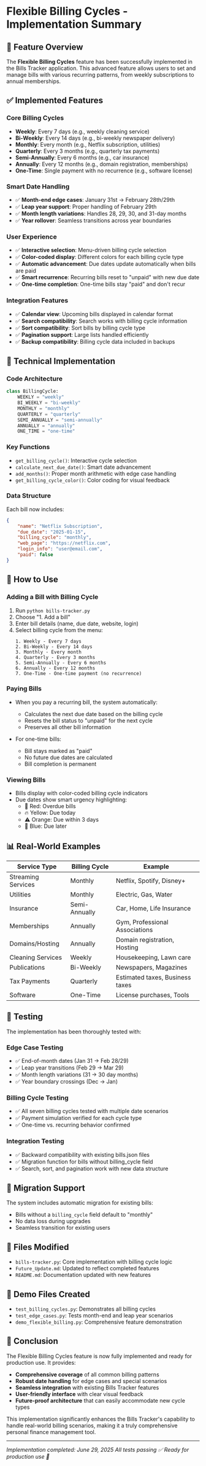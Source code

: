 # Flexible Billing Cycles - Implementation Summary

## 🎯 Feature Overview

The **Flexible Billing Cycles** feature has been successfully implemented in the Bills Tracker application. This advanced feature allows users to set and manage bills with various recurring patterns, from weekly subscriptions to annual memberships.

## ✅ Implemented Features

### Core Billing Cycles
- **Weekly**: Every 7 days (e.g., weekly cleaning service)
- **Bi-Weekly**: Every 14 days (e.g., bi-weekly newspaper delivery)
- **Monthly**: Every month (e.g., Netflix subscription, utilities)
- **Quarterly**: Every 3 months (e.g., quarterly tax payments)
- **Semi-Annually**: Every 6 months (e.g., car insurance)
- **Annually**: Every 12 months (e.g., domain registration, memberships)
- **One-Time**: Single payment with no recurrence (e.g., software license)

### Smart Date Handling
- ✅ **Month-end edge cases**: January 31st → February 28th/29th
- ✅ **Leap year support**: Proper handling of February 29th
- ✅ **Month length variations**: Handles 28, 29, 30, and 31-day months
- ✅ **Year rollover**: Seamless transitions across year boundaries

### User Experience
- ✅ **Interactive selection**: Menu-driven billing cycle selection
- ✅ **Color-coded display**: Different colors for each billing cycle type
- ✅ **Automatic advancement**: Due dates update automatically when bills are paid
- ✅ **Smart recurrence**: Recurring bills reset to "unpaid" with new due date
- ✅ **One-time completion**: One-time bills stay "paid" and don't recur

### Integration Features
- ✅ **Calendar view**: Upcoming bills displayed in calendar format
- ✅ **Search compatibility**: Search works with billing cycle information
- ✅ **Sort compatibility**: Sort bills by billing cycle type
- ✅ **Pagination support**: Large lists handled efficiently
- ✅ **Backup compatibility**: Billing cycle data included in backups

## 🔧 Technical Implementation

### Code Architecture
```python
class BillingCycle:
    WEEKLY = "weekly"
    BI_WEEKLY = "bi-weekly"
    MONTHLY = "monthly"
    QUARTERLY = "quarterly"
    SEMI_ANNUALLY = "semi-annually"
    ANNUALLY = "annually"
    ONE_TIME = "one-time"
```

### Key Functions
- `get_billing_cycle()`: Interactive cycle selection
- `calculate_next_due_date()`: Smart date advancement
- `add_months()`: Proper month arithmetic with edge case handling
- `get_billing_cycle_color()`: Color coding for visual feedback

### Data Structure
Each bill now includes:
```json
{
    "name": "Netflix Subscription",
    "due_date": "2025-01-15",
    "billing_cycle": "monthly",
    "web_page": "https://netflix.com",
    "login_info": "user@email.com",
    "paid": false
}
```

## 🚀 How to Use

### Adding a Bill with Billing Cycle
1. Run `python bills-tracker.py`
2. Choose "1. Add a bill"
3. Enter bill details (name, due date, website, login)
4. Select billing cycle from the menu:
   ```
   1. Weekly - Every 7 days
   2. Bi-Weekly - Every 14 days
   3. Monthly - Every month
   4. Quarterly - Every 3 months
   5. Semi-Annually - Every 6 months
   6. Annually - Every 12 months
   7. One-Time - One-time payment (no recurrence)
   ```

### Paying Bills
- When you pay a recurring bill, the system automatically:
  - Calculates the next due date based on the billing cycle
  - Resets the bill status to "unpaid" for the next cycle
  - Preserves all other bill information

- For one-time bills:
  - Bill stays marked as "paid"
  - No future due dates are calculated
  - Bill completion is permanent

### Viewing Bills
- Bills display with color-coded billing cycle indicators
- Due dates show smart urgency highlighting:
  - 🚨 Red: Overdue bills
  - 🔥 Yellow: Due today
  - ⚠️ Orange: Due within 3 days
  - 📅 Blue: Due later

## 📊 Real-World Examples

| Service Type | Billing Cycle | Example |
|--------------|---------------|---------|
| Streaming Services | Monthly | Netflix, Spotify, Disney+ |
| Utilities | Monthly | Electric, Gas, Water |
| Insurance | Semi-Annually | Car, Home, Life Insurance |
| Memberships | Annually | Gym, Professional Associations |
| Domains/Hosting | Annually | Domain registration, Hosting |
| Cleaning Services | Weekly | Housekeeping, Lawn care |
| Publications | Bi-Weekly | Newspapers, Magazines |
| Tax Payments | Quarterly | Estimated taxes, Business taxes |
| Software | One-Time | License purchases, Tools |

## 🧪 Testing

The implementation has been thoroughly tested with:

### Edge Case Testing
- ✅ End-of-month dates (Jan 31 → Feb 28/29)
- ✅ Leap year transitions (Feb 29 → Mar 29)
- ✅ Month length variations (31 → 30 day months)
- ✅ Year boundary crossings (Dec → Jan)

### Billing Cycle Testing
- ✅ All seven billing cycles tested with multiple date scenarios
- ✅ Payment simulation verified for each cycle type
- ✅ One-time vs. recurring behavior confirmed

### Integration Testing
- ✅ Backward compatibility with existing bills.json files
- ✅ Migration function for bills without billing_cycle field
- ✅ Search, sort, and pagination work with new data structure

## 🔄 Migration Support

The system includes automatic migration for existing bills:
- Bills without a `billing_cycle` field default to "monthly"
- No data loss during upgrades
- Seamless transition for existing users

## 📁 Files Modified

- `bills-tracker.py`: Core implementation with billing cycle logic
- `Future_Update.md`: Updated to reflect completed features
- `README.md`: Documentation updated with new features

## 📁 Demo Files Created

- `test_billing_cycles.py`: Demonstrates all billing cycles
- `test_edge_cases.py`: Tests month-end and leap year scenarios
- `demo_flexible_billing.py`: Comprehensive feature demonstration

## 🎉 Conclusion

The Flexible Billing Cycles feature is now fully implemented and ready for production use. It provides:

- **Comprehensive coverage** of all common billing patterns
- **Robust date handling** for edge cases and special scenarios
- **Seamless integration** with existing Bills Tracker features
- **User-friendly interface** with clear visual feedback
- **Future-proof architecture** that can easily accommodate new cycle types

This implementation significantly enhances the Bills Tracker's capability to handle real-world billing scenarios, making it a truly comprehensive personal finance management tool.

---

*Implementation completed: June 29, 2025*
*All tests passing ✅*
*Ready for production use 🚀*
